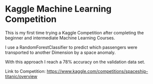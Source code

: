 # Kaggle Machine Learning Competition


This is my first time trying a Kaggle Competition after completing the beginner and intermediate Machine Learning Courses.   

I use a RandomForestClassifier to predict which passengers were transported to another Dimension by a space anomaly. 

With this approach I reach a 78% accuracy on the validation data set.


Link to Competition: https://www.kaggle.com/competitions/spaceship-titanic/overview   
